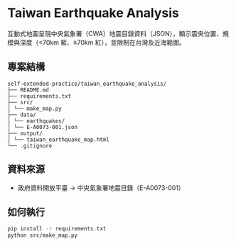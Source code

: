 # Taiwan Earthquake Analysis

互動式地圖呈現中央氣象署（CWA）地震目錄資料（JSON），顯示震央位置、規模與深度（<70km 藍、≥70km 紅），並限制在台灣及近海範圍。

## 專案結構
```
self-extended-practice/taiwan_earthquake_analysis/
├── README.md
├── requirements.txt
├── src/
│ └── make_map.py
├── data/
│ └── earthquakes/
│ └── E-A0073-001.json
├── output/
│ └── taiwan_earthquake_map.html
└── .gitignore
```

## 資料來源
- 政府資料開放平臺 → 中央氣象署地震目錄（E-A0073-001）

## 如何執行
```bash
pip install -r requirements.txt
python src/make_map.py
